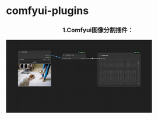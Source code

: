 # comfyui-plugins
<h3 align="center">
1.Comfyui图像分割插件：
</h3>
<img src="ComfyUI-JY-Segment\demo.png" width="400px">
